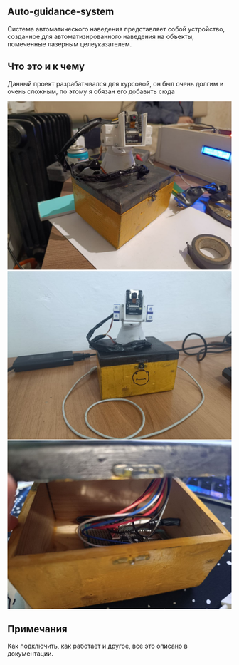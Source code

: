 ## Auto-guidance-system
Система автоматического наведения представляет собой устройство,  созданное для автоматизированного наведения на объекты, помеченные лазерным  целеуказателем. 

## Что это и к чему
Данный проект разрабатывался для курсовой, он был очень долгим и очень сложным, по этому я обязан его добавить сюда

![Прототип устройства](images/Prototype.jpg)
![Прототип устройства](images/Prototype2.jpg)
![Прототип устройства](images/inside.jpg)

## Примечания

Как подключить, как работает и другое, все это описано в документации.